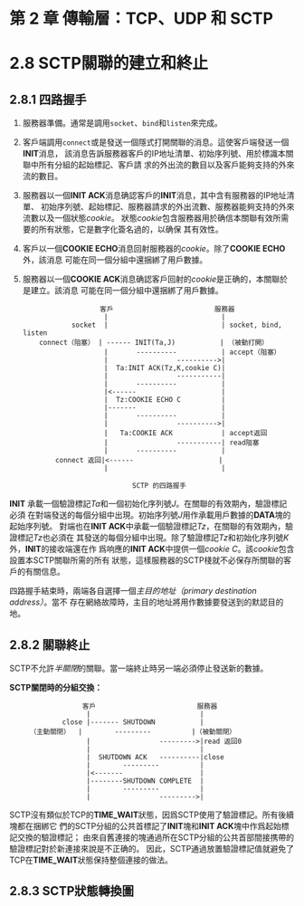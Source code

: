 # 第 2 章 傳輸層：TCP、UDP 和 SCTP


# 2.8 SCTP關聯的建立和終止

## 2.8.1 四路握手

1. 服務器準備。通常是調用`socket`、`bind`和`listen`來完成。
2. 客戶端調用`connect`或是發送一個隱式打開關聯的消息。這使客戶端發送一個**INIT**消息，
該消息告訴服務器客戶的IP地址清單、初始序列號、用於標識本關聯中所有分組的起始標記、客戶請
求的外出流的數目以及客戶能夠支持的外來流的數目。
3. 服務器以一個**INIT ACK**消息确認客戶的**INIT**消息，其中含有服務器的IP地址清單、
初始序列號、起始標記、服務器請求的外出流數、服務器能夠支持的外來流數以及一個狀態*cookie*。
狀態*cookie*包含服務器用於确信本關聯有效所需要的所有狀態，它是數字化簽名過的，以确保
其有效性。
4. 客戶以一個**COOKIE ECHO**消息回射服務器的*cookie*。除了**COOKIE ECHO**外，該消息
可能在同一個分組中還捆綁了用戶數據。
5. 服務器以一個**COOKIE ACK**消息确認客戶回射的*cookie*是正确的，本關聯於是建立。該消息
可能在同一個分組中還捆綁了用戶數據。


                          客戶                         服務器
                           |                            |
                   socket  |                            | socket, bind, listen
           connect（阻塞） | ------ INIT(Ta,J)           | （被動打開）
                           |       ----------           | accept（阻塞）
                           |                 ---------->|
                           |  Ta:INIT ACK(Tz,K,cookie C)|
                           |                 -----------|
                           |       ----------           |
                           |<------                     |
                           |  Tz:COOKIE ECHO C          |
                           |-------                     |
                           |       ----------           |
                           |                 ---------->|
                           |   Ta:COOKIE ACK            | accept返回
                           |                 -----------| read阻塞
                           |       ----------           |
               connect 返回|<------                     |
                           |                            |

                                  SCTP 的四路握手


**INIT** 承載一個驗證標記*Ta*和一個初始化序列號*J*。在關聯的有效期內，驗證標記必須
在對端發送的每個分組中出現。初始序列號*J*用作承載用戶數據的**DATA**塊的起始序列號。
對端也在**INIT ACK**中承載一個驗證標記*Tz*，在關聯的有效期內，驗證標記*Tz*也必須在
其發送的每個分組中出現。除了驗證標記*Tz*和初始化序列號*K*外，**INIT**的接收端還在作
爲响應的**INIT ACK**中提供一個*cookie C*。該*cookie*包含設置本SCTP關聯所需的所有
狀態，這樣服務器的SCTP棧就不必保存所關聯的客戶的有關信息。

四路握手結束時，兩端各自選擇一個*主目的地址（primary destination address）*。當不
存在網絡故障時，主目的地址將用作數據要發送到的默認目的地。

## 2.8.2 關聯終止

SCTP不允許*半關閉*的關聯。當一端終止時另一端必須停止發送新的數據。

**SCTP關閉時的分組交換：**

                      客戶                         服務器
                       |                           |
                 close |------- SHUTDOWN           |
         （主動關閉）  |        ---------          |（被動關閉）
                       |                 --------->|read 返回0
                       |                           |
                       |  SHUTDOWN ACK   ----------|close
                       |        ---------          |
                       |<-------                   |
                       |--------SHUTDOWN COMPLETE  |
                       |        ---------          |
                       |                 --------->|

SCTP沒有類似於TCP的**TIME_WAIT**狀態，因爲SCTP使用了驗證標記。所有後續塊都在捆綁它
們的SCTP分組的公共首標記了**INIT**塊和**INIT ACK**塊中作爲起始標記交換的驗證標記；
由來自舊連接的塊通過所在SCTP分組的公共首部間接携帶的驗證標記對於新連接來說是不正确的。
因此，SCTP通過放置驗證標記值就避免了TCP在**TIME_WAIT**狀態保持整個連接的做法。

## 2.8.3 SCTP狀態轉換圖

